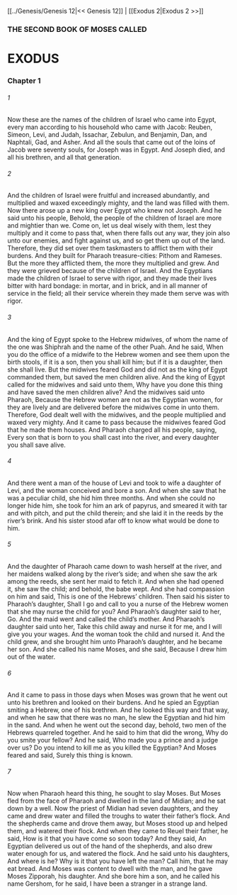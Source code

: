 [[../Genesis/Genesis 12|<< Genesis 12]]  |  [[Exodus 2|Exodus 2 >>]]

### THE SECOND BOOK OF MOSES CALLED
# EXODUS
### Chapter 1
###### 1
Now these are the names of the children of Israel who came into Egypt, every man according to his household who came with Jacob: Reuben, Simeon, Levi, and Judah, Issachar, Zebulun, and Benjamin, Dan, and Naphtali, Gad, and Asher. And all the souls that came out of the loins of Jacob were seventy souls, for Joseph was in Egypt. And Joseph died, and all his brethren, and all that generation.

###### 2
And the children of Israel were fruitful and increased abundantly, and multiplied and waxed exceedingly mighty, and the land was filled with them. Now there arose up a new king over Egypt who knew not Joseph. And he said unto his people, Behold, the people of the children of Israel are more and mightier than we. Come on, let us deal wisely with them, lest they multiply and it come to pass that, when there falls out any war, they join also unto our enemies, and fight against us, and so get them up out of the land. Therefore, they did set over them taskmasters to afflict them with their burdens. And they built for Pharaoh treasure-cities: Pithom and Rameses. But the more they afflicted them, the more they multiplied and grew. And they were grieved because of the children of Israel. And the Egyptians made the children of Israel to serve with rigor, and they made their lives bitter with hard bondage: in mortar, and in brick, and in all manner of service in the field; all their service wherein they made them serve was with rigor.

###### 3
And the king of Egypt spoke to the Hebrew midwives, of whom the name of the one was Shiphrah and the name of the other Puah. And he said, When you do the office of a midwife to the Hebrew women and see them upon the birth stools, if it is a son, then you shall kill him; but if it is a daughter, then she shall live. But the midwives feared God and did not as the king of Egypt commanded them, but saved the men children alive. And the king of Egypt called for the midwives and said unto them, Why have you done this thing and have saved the men children alive? And the midwives said unto Pharaoh, Because the Hebrew women are not as the Egyptian women, for they are lively and are delivered before the midwives come in unto them. Therefore, God dealt well with the midwives, and the people multiplied and waxed very mighty. And it came to pass because the midwives feared God that he made them houses. And Pharaoh charged all his people, saying, Every son that is born to you shall cast into the river, and every daughter you shall save alive.

###### 4
And there went a man of the house of Levi and took to wife a daughter of Levi, and the woman conceived and bore a son. And when she saw that he was a peculiar child, she hid him three months. And when she could no longer hide him, she took for him an ark of papyrus, and smeared it with tar and with pitch, and put the child therein; and she laid it in the reeds by the river’s brink. And his sister stood afar off to know what would be done to him.

###### 5
And the daughter of Pharaoh came down to wash herself at the river, and her maidens walked along by the river’s side; and when she saw the ark among the reeds, she sent her maid to fetch it. And when she had opened it, she saw the child; and behold, the babe wept. And she had compassion on him and said, This is one of the Hebrews’ children. Then said his sister to Pharaoh’s daughter, Shall I go and call to you a nurse of the Hebrew women that she may nurse the child for you? And Pharaoh’s daughter said to her, Go. And the maid went and called the child’s mother. And Pharaoh’s daughter said unto her, Take this child away and nurse it for me, and I will give you your wages. And the woman took the child and nursed it. And the child grew, and she brought him unto Pharaoh’s daughter, and he became her son. And she called his name Moses, and she said, Because I drew him out of the water.

###### 6
And it came to pass in those days when Moses was grown that he went out unto his brethren and looked on their burdens. And he spied an Egyptian smiting a Hebrew, one of his brethren. And he looked this way and that way, and when he saw that there was no man, he slew the Egyptian and hid him in the sand. And when he went out the second day, behold, two men of the Hebrews quarreled together. And he said to him that did the wrong, Why do you smite your fellow? And he said, Who made you a prince and a judge over us? Do you intend to kill me as you killed the Egyptian? And Moses feared and said, Surely this thing is known.

###### 7
Now when Pharaoh heard this thing, he sought to slay Moses. But Moses fled from the face of Pharaoh and dwelled in the land of Midian; and he sat down by a well. Now the priest of Midian had seven daughters, and they came and drew water and filled the troughs to water their father’s flock. And the shepherds came and drove them away, but Moses stood up and helped them, and watered their flock. And when they came to Reuel their father, he said, How is it that you have come so soon today? And they said, An Egyptian delivered us out of the hand of the shepherds, and also drew water enough for us, and watered the flock. And he said unto his daughters, And where is he? Why is it that you have left the man? Call him, that he may eat bread. And Moses was content to dwell with the man, and he gave Moses Zipporah, his daughter. And she bore him a son, and he called his name Gershom, for he said, I have been a stranger in a strange land.